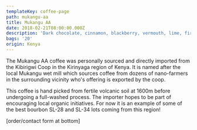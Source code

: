 ```yaml
---
templateKey: coffee-page
path: mukangu-aa
title: Mukangu AA
date: 2018-02-21T08:00:00.000Z
description: 'Dark chocolate, cinnamon, blackberry, vermouth, lime, firm body.'
bags: '20'
origin: Kenya
---
```

The Mukangu AA coffee was personally sourced and directly imported from the Kibirigwi Coop in the Kirinyaga region of Kenya. It is named after the local Mukangu wet mill which sources coffee from dozens of nano-farmers in the surrounding vicinity who's offering is exported by the coop.

This coffee is hand picked from fertile volcanic soil at 1600m before undergoing a full-washed process. The importer hopes to be part of encouraging local organic initiatives. For now it is an example of some of the best bourbon SL-28 and SL-34 lots coming from this region!

\[order/contact form at bottom]
